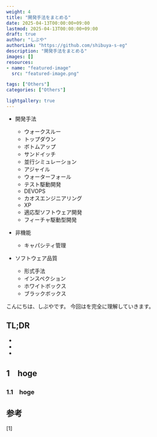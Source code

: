 ```yaml
---
weight: 4
title: "開発手法をまとめる"
date: 2025-04-13T00:00:00+09:00
lastmod: 2025-04-13T00:00:00+09:00
draft: true
author: "しぶや"
authorLink: "https://github.com/shibuya-s-eg"
description: "開発手法をまとめる"
images: []
resources:
- name: "featured-image"
  src: "featured-image.png"

tags: ["Others"]
categories: ["Others"]

lightgallery: true
---
```


<!--
Todo:
- TLDR

-->

* 開発手法
    * ウォークスルー
    * トップダウン
    * ボトムアップ
    * サンドイッチ
    * 並行シミュレーション
    * アジャイル
    * ウォーターフォール
    * テスト駆動開発
    * DEVOPS
    * カオスエンジニアリング
    * XP
    * 適応型ソフトウェア開発
    * フィーチャ駆動型開発

* 非機能
    * キャパシティ管理

* ソフトウェア品質
    * 形式手法
    * インスペクション
    * ホワイトボックス
    * ブラックボックス



こんにちは、しぶやです。
今回はを完全に理解していきます。


## TL;DR

*
*
*

## 1　hoge

### 1.1　hoge



## 参考

[1] []()
